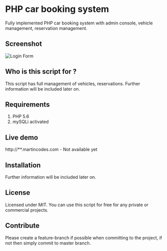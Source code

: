 # PHP car booking system
Fully implemented PHP car booking system with admin console, vehicle management, reservation management. 
## Screenshot
![Login Form](http://i.imgur.com/TxyQJRr.png)

## Who is this script for ?
This script has full management of vehicles, reservations. Further information will be included later on.
## Requirements
1. PHP 5.6
2. mySQLi activated

## Live demo
http://**.martincodes.com - Not available yet
## Installation
Further information will be included later on.
## License
Licensed under MIT. You can use this script for free for any private or commercial projects.
## Contribute
Please create a feature-branch if possible when committing to the project, if not then simply commit to master branch.


